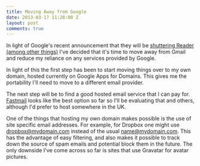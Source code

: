 ```yaml
---
title: Moving Away from Google
date: 2013-03-17 11:28:00 Z
layout: post
comments: true
---
```


In light of Google's recent announcement that they will be [shuttering Reader (among other things)](http://googleblog.blogspot.co.uk/2013/03/a-second-spring-of-cleaning.html) I've decided that it's time to move away from Gmail and reduce my reliance on any services provided by Google.

<!-- more -->

In light of this the first step has been to start moving things over to my own domain, hosted currently on Google Apps for Domains. This gives me the portability I'll need to move to a different email provider.

The next step will be to find a good hosted email service that I can pay for. [Fastmail](http://fastmail.fm) looks like the best option so far so I'll be evaluating that and others, although I'd prefer to host somewhere in the UK.

One of the things that hosting my own domain makes possible is the use of site specific email addresses. For example, for Dropbox one might use dropbox@mydomain.com instead of the usual name@mydomain.com. This has the advantage of easy filtering, and also makes it possible to track down the source of spam emails and potential block them in the future. The only downside I've come across so far is sites that use Gravatar for avatar pictures.
